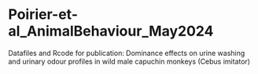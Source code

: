 # Poirier-et-al_AnimalBehaviour_May2024
Datafiles and Rcode for publication: Dominance effects on urine washing and urinary odour profiles in wild male capuchin monkeys (Cebus imitator)
